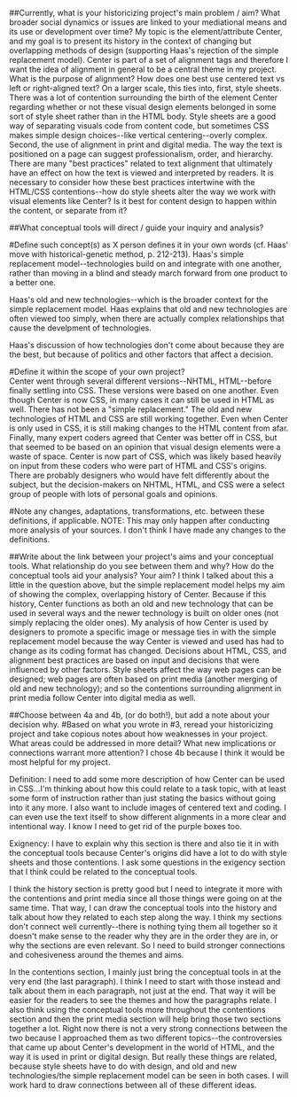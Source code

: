 ##Currently, what is your historicizing project's main problem / aim? What broader social dynamics or issues are linked to your mediational means and its use or development over time? 
My topic is the element/attribute Center, and my goal is to present its history in the context of changing but overlapping methods of design (supporting Haas's rejection of the simple replacement model). Center is part of a set of alignment tags and therefore I want the idea of alignment in general to be a central theme in my project. What is the purpose of alignment? How does one best use centered text vs left or right-aligned text? On a larger scale, this ties into, first, style sheets. There was a lot of contention surrounding the birth of the element Center regarding whether or not these visual design elements belonged in some sort of style sheet rather than in the HTML body. Style sheets are a good way of separating visuals code from content code, but sometimes CSS makes simple design choices--like vertical centering--overly complex. Second, the use of alignment in print and digital media. The way the text is positioned on a page can suggest professionalism, order, and hierarchy. There are many "best practices" related to text alignment that ultimately have an effect on how the text is viewed and interpreted by readers. It is necessary to consider how these best practices intertwine with the HTML/CSS contentions--how do style sheets alter the way we work with visual elements like Center? Is it best for content design to happen within the content, or separate from it? 

##What conceptual tools will direct / guide your inquiry and analysis?

#Define such concept(s) as X person defines it in your own words (cf. Haas' move with historical-genetic method, p. 212-213).
Haas's simple replacement model--technologies build on and integrate with one another, rather than moving in a blind and steady march forward from one product to a better one. 
    
Haas's old and new technologies--which is the broader context for the simple replacement model. Haas explains that old and new technologies are often viewed too simply, when there are actually complex relationships that cause the develpment of technologies. 
    
Haas's discussion of how technologies don't come about because they are the best, but because of politics and other factors that affect a decision. 
	
#Define it within the scope of your own project?\
Center went through several different versions--NHTML, HTML--before finally settling into CSS. These versions were based on one another. Even though Center is now CSS, in many cases it can still be used in HTML as well. There has not been a "simple replacement." The old and new technologies of HTML and CSS are still working together. Even when Center is only used in CSS, it is still making changes to the HTML content from afar. Finally, many expert coders agreed that Center was better off in CSS, but that seemed to be based on an opinion that visual design elements were a waste of space. Center is now part of CSS, which was likely based heavily on input from these coders who were part of HTML and CSS's origins. There are probably designers who would have felt differently about the subject, but the decision-makers on NHTML, HTML, and CSS were a select group of people with lots of personal goals and opinions. 
    
#Note any changes, adaptations, transformations, etc. between these definitions, if applicable. NOTE: This may only happen after conducting more analysis of your sources.
I don't think I have made any changes to the definitions. 
    

##Write about the link between your project's aims and your conceptual tools. What relationship do you see between them and why? How do the conceptual tools aid your analysis? Your aim?
I think I talked about this a little in the question above, but the simple replacement model helps my aim of showing the complex, overlapping history of Center. Because if this history, Center functions as both an old and new technology that can be used in several ways and the newer technology is built on older ones (not simply replacing the older ones).  My analysis of how Center is used by designers to promote a specific image or message ties in with the simple replacement model because the way Center is viewed and used has had to change as its coding format has changed. Decisions about HTML, CSS, and alignment best practices are based on input and decisions that were influenced by other factors. Style sheets affect the way web pages can be designed; web pages are often based on print media (another merging of old and new technology); and so the contentions surrounding alignment in print media follow Center into digital media as well. 

##Choose between 4a and 4b, (or do both!), but add a note about your decision why.
#Based on what you wrote in #3, reread your historicizing project and take copious notes about how weaknesses in your project. What areas could be addressed in more detail? What new implications or connections warrant more attention?
I chose 4b because I think it would be most helpful for my project. 

Definition: I need to add some more description of how Center can be used in CSS...I'm thinking about how this could relate to a task topic, with at least some form of instruction rather than just stating the basics without going into it any more. I also want to include images of centered text and coding. I can even use the text itself to show different alignments in a more clear and intentional way. I know I need to get rid of the purple boxes too. 

Exignency: I have to explain why this section is there and also tie it in with the conceptual tools because Center's origins did have a lot to do with style sheets and those contentions. I ask some questions in the exigency section that I think could be related to the conceptual tools. 

I think the history section is pretty good but I need to integrate it more with the contentions and print media since all those things were going on at the same time. That way, I can draw the conceptual tools into the history and talk about how they related to each step along the way. I think my sections don't connect well currently--there is nothing tying them all together so it doesn't make sense to the reader why they are in the order they are in, or why the sections are even relevant. So I need to build stronger connections and cohesiveness around the themes and aims. 

In the contentions section, I mainly just bring the conceptual tools in at the very end (the last paragraph). I think I need to start with those instead and talk about them in each paragraph, not just at the end. That way it will be easier for the readers to see the themes and how the paragraphs relate. I also think using the conceptual tools more throughout the contentions section and then the print media section will help bring those two sections together a lot. Right now there is not a very strong connections between the two because I approached them as two different topics--the controversies that came up about Center's development in the world of HTML, and the way it is used in print or digital design. But really these things are related, because style sheets have to do with design, and old and new technologies/the simple replacement model can be seen in both cases. I will work hard to draw connections between all of these different ideas. 